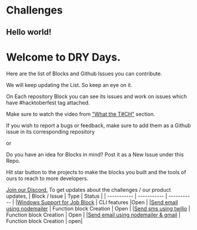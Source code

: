 # Challenges

## Hello world!

# Welcome to DRY Days.

Here are the list of Blocks and Github Issues you can contribute.

We will keep updating the List. So keep an eye on it.

On Each repository Block you can see its issues and work on issues which have #hacktoberfest tag attached.

Make sure to watch the video from ["What the T#CH"](https://hacktoberfest.appblocks.com/#techSection) section.

If you wish to report a bugs or feedback, make sure to add them as a Github issue in its corresponding repository

or

Do you have an idea for Blocks in mind? Post it as a New Issue under this Repo.

Hit star button to the projects to make the blocks you built and the tools of ours to reach to more developers.

[Join our Discord.](https://discord.com/invite/b7YSVvHp2x) To get updates about the challenges / our product updates, 
| Block / Issue | Type | Status |
| ----------- | ----------- | ----------- |
|[Windows Support for Job Block](https://github.com/appblocks-hub/BB-CLI/issues/9)   | CLI features   |Open       |
|[Send email using nodemailer](https://github.com/Blocks-by-Appblocks/send_email_nodemailer) | Function block Creation | Open |
|[Send sms using twilio](https://github.com/Blocks-by-Appblocks/sms_using_twilio) | Function block Creation | Open |
|[Send email using nodemailer & gmail](https://github.com/Blocks-by-Appblocks/send_email_nodemailer_using_gmail) | Function block Creation | open|
